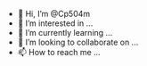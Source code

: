 - 👋 Hi, I’m @Cp504m
- 👀 I’m interested in ...
- 🌱 I’m currently learning ...
- 💞️ I’m looking to collaborate on ...
- 📫 How to reach me ...

<!---
Cp504m/Cp504m is a ✨ special ✨ repository because its `README.md` (this file) appears on your GitHub profile.
You can click the Preview link to take a look at your changes.
--->
